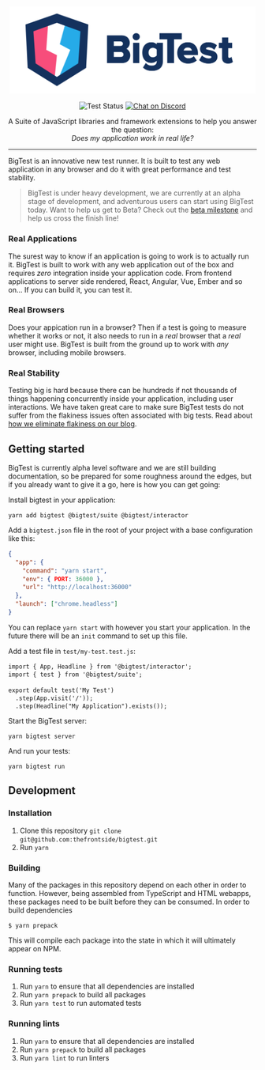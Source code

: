 <p align="center">
  <img alt="BigTest" src="logo.svg" width="500">
</p>

<p align="center">
  <img alt="Test Status" src="https://github.com/thefrontside/bigtest/workflows/Test/badge.svg" />
  <a href="https://discord.gg/r6AvtnU">
    <img alt="Chat on Discord" src="https://img.shields.io/discord/700803887132704931?Label=Discord)](https://discord.gg/r6AvtnU" />
  </a>
</p>

<p align="center">
  A Suite of JavaScript libraries and framework extensions to help you
  answer the question:</br><i>Does my application work in real life?</i>
</p>



---

BigTest is an innovative new test runner. It is built to test any web
application in any browser and do it with great performance and test stability.

> BigTest is under heavy development, we are currently at an alpha stage of
> development, and adventurous users can start using BigTest today. Want to
> help us get to Beta? Check out the [beta milestone](https://github.com/thefrontside/bigtest/milestone/2) and help us
> cross the finish line!

### Real Applications

The surest way to know if an application is going to work is to actually run
it. BigTest is built to work with any web application out of the box and
requires *zero* integration inside your application code. From frontend
applications to server side rendered, React, Angular, Vue, Ember and so on… If
you can build it, you can test it.

### Real Browsers

Does your appication run in a browser? Then if a test is going to measure
whether it works or not, it also needs to run in a *real* browser that a *real*
user might use. BigTest is built from the ground up to work with *any* browser,
including mobile browsers.

### Real Stability

Testing big is hard because there can be hundreds if not thousands of things
happening concurrently inside your application, including user interactions. We
have taken great care to make sure BigTest tests do not suffer from the
flakiness issues often associated with big tests. Read about [how we eliminate flakiness on our blog](https://frontside.com/blog/2020-07-16-the-lesson-of-bigtest-interactors/).

## Getting started

BigTest is currently alpha level software and we are still building
documentation, so be prepared for some roughness around the edges, but if you
already want to give it a go, here is how you can get going:

Install bigtest in your application:

```
yarn add bigtest @bigtest/suite @bigtest/interactor
```

Add a `bigtest.json` file in the root of your project with a base configuration like this:

``` json
{
  "app": {
    "command": "yarn start",
    "env": { PORT: 36000 },
    "url": "http://localhost:36000"
  },
  "launch": ["chrome.headless"]
}
```

You can replace `yarn start` with however you start your application. In the
future there will be an `init` command to set up this file.

Add a test file in `test/my-test.test.js`:

```
import { App, Headline } from '@bigtest/interactor';
import { test } from '@bigtest/suite';

export default test('My Test')
  .step(App.visit('/'));
  .step(Headline("My Application").exists());
```

Start the BigTest server:

```
yarn bigtest server
```

And run your tests:

```
yarn bigtest run
```

## Development

### Installation

1. Clone this repository `git clone git@github.com:thefrontside/bigtest.git`
2. Run `yarn`

### Building

Many of the packages in this repository depend on each other in order
to function. However, being assembled from TypeScript and HTML
webapps, these packages need to be built before they can be
consumed. In order to build dependencies

``` shell
$ yarn prepack
```

This will compile each package into the state in which it will
ultimately appear on NPM.

### Running tests

1. Run `yarn` to ensure that all dependencies are installed
2. Run `yarn prepack` to build all packages
3. Run `yarn test` to run automated tests

### Running lints

1. Run `yarn` to ensure that all dependencies are installed
2. Run `yarn prepack` to build all packages
3. Run `yarn lint` to run linters
